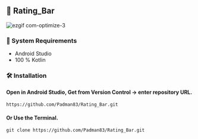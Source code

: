 ## 📱 Rating_Bar

![ezgif com-optimize-3](https://user-images.githubusercontent.com/45048950/90150280-14bef000-ddb8-11ea-958a-88cc9cc89a06.gif)

### 🧰 System Requirements

* Android Studio
* 100 % Kotlin

### 🛠️ Installation 

#### Open in Android Studio, Get from Version Control -> enter repository URL.

```
https://github.com/Padman83/Rating_Bar.git
```

#### Or Use the Terminal.

```
git clone https://github.com/Padman83/Rating_Bar.git

